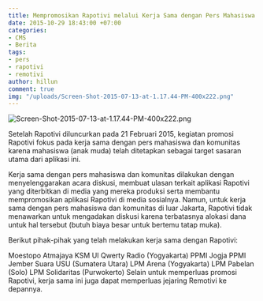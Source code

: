 ```yaml
---
title: Mempromosikan Rapotivi melalui Kerja Sama dengan Pers Mahasiswa dan Komunitas
date: 2015-10-29 18:43:00 +07:00
categories:
- CMS
- Berita
tags:
- pers
- rapotivi
- remotivi
author: hillun
comment: true
img: "/uploads/Screen-Shot-2015-07-13-at-1.17.44-PM-400x222.png"
---
```


![Screen-Shot-2015-07-13-at-1.17.44-PM-400x222.png](/uploads/Screen-Shot-2015-07-13-at-1.17.44-PM-400x222.png)

Setelah Rapotivi diluncurkan pada 21 Februari 2015, kegiatan promosi Rapotivi fokus pada kerja sama dengan pers mahasiswa dan komunitas karena mahasiswa (anak muda) telah ditetapkan sebagai target sasaran utama dari aplikasi ini.

Kerja sama dengan pers mahasiswa dan komunitas dilakukan dengan menyelenggarakan acara diskusi, membuat ulasan terkait aplikasi Rapotivi yang diterbitkan di media yang mereka produksi serta membantu mempromosikan aplikasi Rapotivi di media sosialnya. Namun, untuk kerja sama dengan pers mahasiswa dan komunitas di luar Jakarta, Rapotivi tidak menawarkan untuk mengadakan diskusi karena terbatasnya alokasi dana untuk hal tersebut (butuh biaya besar untuk bertemu tatap muka).

Berikut pihak-pihak yang telah melakukan kerja sama dengan Rapotivi:

Moestopo
Atmajaya
KSM UI
Qwerty Radio (Yogyakarta)
PPMI Jogja
PPMI Jember
Suara USU (Sumatera Utara)
LPM Arena (Yogyakarta)
LPM Pabelan (Solo)
LPM Solidaritas (Purwokerto)
Selain untuk memperluas promosi Rapotivi, kerja sama ini juga dapat memperluas jejaring Remotivi ke depannya.